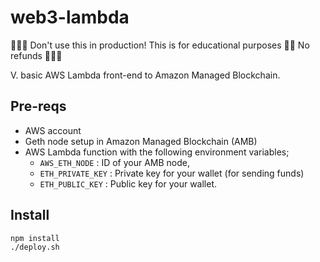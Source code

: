 # web3-lambda

🚨🚨🚨 Don't use this in production! This is for educational purposes 🧑‍🎓 No refunds 🚨🚨🚨

V. basic AWS Lambda front-end to Amazon Managed Blockchain.

## Pre-reqs

- AWS account
- Geth node setup in Amazon Managed Blockchain (AMB)
- AWS Lambda function with the following environment variables;
   - `AWS_ETH_NODE` : ID of your AMB node,
   - `ETH_PRIVATE_KEY` : Private key for your wallet (for sending funds)
   - `ETH_PUBLIC_KEY` : Public key for your wallet.

## Install

```
npm install
./deploy.sh
```